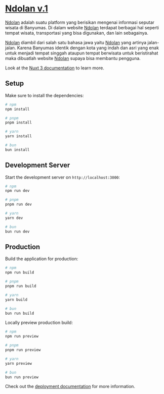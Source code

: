 # [Ndolan v.1](https://ndolan.vercel.app)

[Ndolan](https://ndolan.vercel.app) adalah suatu platform yang berisikan mengenai informasi seputar wisata di Banyumas. Di dalam website [Ndolan](https://ndolan.vercel.app) terdapat berbagai hal seperti tempat wisata, transportasi yang bisa digunakan, dan lain sebagainya.

[Ndolan](https://ndolan.vercel.app) diambil dari salah satu bahasa jawa yaitu [Ndolan](https://ndolan.vercel.app) yang artinya jalan-jalan. Karena Banyumas identik dengan kota yang indah dan asri yang enak untuk menjadi tempat singgah ataupun tempat berwisata untuk beristirahat maka dibuatlah website [Ndolan](https://ndolan.vercel.app) supaya bisa membantu pengguna.

Look at the [Nuxt 3 documentation](https://nuxt.com/docs/getting-started/introduction) to learn more.

## Setup

Make sure to install the dependencies:

```bash
# npm
npm install

# pnpm
pnpm install

# yarn
yarn install

# bun
bun install
```

## Development Server

Start the development server on `http://localhost:3000`:

```bash
# npm
npm run dev

# pnpm
pnpm run dev

# yarn
yarn dev

# bun
bun run dev
```

## Production

Build the application for production:

```bash
# npm
npm run build

# pnpm
pnpm run build

# yarn
yarn build

# bun
bun run build
```

Locally preview production build:

```bash
# npm
npm run preview

# pnpm
pnpm run preview

# yarn
yarn preview

# bun
bun run preview
```

Check out the [deployment documentation](https://nuxt.com/docs/getting-started/deployment) for more information.
